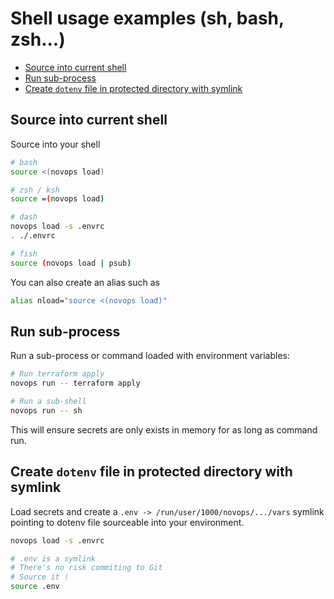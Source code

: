 # Shell usage examples (sh, bash, zsh...)

- [Source into current shell](#source-into-current-shell)
- [Run sub-process](#run-sub-process)
- [Create `dotenv` file in protected directory with symlink](#create-dotenv-file-in-protected-directory-with-symlink)

## Source into current shell

Source into your shell

```sh
# bash
source <(novops load)

# zsh / ksh 
source =(novops load)

# dash
novops load -s .envrc
. ./.envrc

# fish
source (novops load | psub)
```

You can also create an alias such as

```sh
alias nload="source <(novops load)"
```

## Run sub-process

Run a sub-process or command loaded with environment variables:

```sh
# Run terraform apply
novops run -- terraform apply

# Run a sub-shell
novops run -- sh
```

This will ensure secrets are only exists in memory for as long as command run.

## Create `dotenv` file in protected directory with symlink

Load secrets and create a `.env -> /run/user/1000/novops/.../vars` symlink pointing to dotenv file sourceable into your environment. 

```sh
novops load -s .envrc

# .env is a symlink
# There's no risk commiting to Git
# Source it !
source .env
```